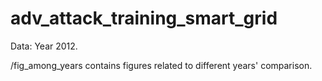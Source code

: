 # adv_attack_training_smart_grid

Data: Year 2012.


/fig_among_years contains figures related to different years' comparison.
